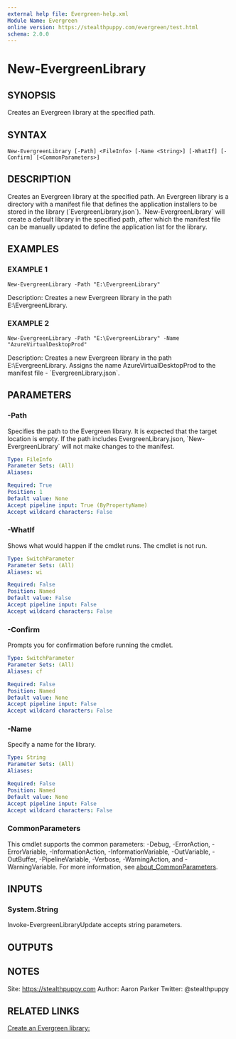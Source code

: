 ```yaml
---
external help file: Evergreen-help.xml
Module Name: Evergreen
online version: https://stealthpuppy.com/evergreen/test.html
schema: 2.0.0
---
```


# New-EvergreenLibrary

## SYNOPSIS
Creates an Evergreen library at the specified path.

## SYNTAX

```
New-EvergreenLibrary [-Path] <FileInfo> [-Name <String>] [-WhatIf] [-Confirm] [<CommonParameters>]
```

## DESCRIPTION
Creates an Evergreen library at the specified path.
An Evergreen library is a directory with a manifest file that defines the application installers to be stored in the library (\`EvergreenLibrary.json\`).
\`New-EvergreenLibrary\` will create a default library in the specified path, after which the manifest file can be manually updated to define the application list for the library.

## EXAMPLES

### EXAMPLE 1
```
New-EvergreenLibrary -Path "E:\EvergreenLibrary"
```

Description: Creates a new Evergreen library in the path E:\EvergreenLibrary.

### EXAMPLE 2
```
New-EvergreenLibrary -Path "E:\EvergreenLibrary" -Name "AzureVirtualDesktopProd"
```

Description: Creates a new Evergreen library in the path E:\EvergreenLibrary.
Assigns the name AzureVirtualDesktopProd to the manifest file - \`EvergreenLibrary.json\`.

## PARAMETERS

### -Path
Specifies the path to the Evergreen library.
It is expected that the target location is empty.
If the path includes EvergreenLibrary.json, \`New-EvergreenLibrary\` will not make changes to the manifest.

```yaml
Type: FileInfo
Parameter Sets: (All)
Aliases:

Required: True
Position: 1
Default value: None
Accept pipeline input: True (ByPropertyName)
Accept wildcard characters: False
```

### -WhatIf
Shows what would happen if the cmdlet runs.
The cmdlet is not run.

```yaml
Type: SwitchParameter
Parameter Sets: (All)
Aliases: wi

Required: False
Position: Named
Default value: False
Accept pipeline input: False
Accept wildcard characters: False
```

### -Confirm
Prompts you for confirmation before running the cmdlet.

```yaml
Type: SwitchParameter
Parameter Sets: (All)
Aliases: cf

Required: False
Position: Named
Default value: None
Accept pipeline input: False
Accept wildcard characters: False
```

### -Name
Specify a name for the library.

```yaml
Type: String
Parameter Sets: (All)
Aliases:

Required: False
Position: Named
Default value: None
Accept pipeline input: False
Accept wildcard characters: False
```

### CommonParameters
This cmdlet supports the common parameters: -Debug, -ErrorAction, -ErrorVariable, -InformationAction, -InformationVariable, -OutVariable, -OutBuffer, -PipelineVariable, -Verbose, -WarningAction, and -WarningVariable. For more information, see [about_CommonParameters](http://go.microsoft.com/fwlink/?LinkID=113216).

## INPUTS

### System.String
Invoke-EvergreenLibraryUpdate accepts string parameters.

## OUTPUTS

## NOTES
Site: https://stealthpuppy.com Author: Aaron Parker Twitter: @stealthpuppy

## RELATED LINKS

[Create an Evergreen library:](https://stealthpuppy.com/evergreen/newlibrary.html)

